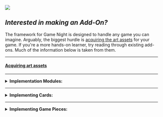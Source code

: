 <div align="center"></div><img src="https://raw.githubusercontent.com/Chuckleberry-Finn/game-night/main/images/TITLE.png"></div>

## *Interested in making an Add-On?*

The framework for Game Night is designed to handle any game you can imagine.  Arguably, the biggest hurdle is <a href=https://github.com/Chuckleberry-Finn/game-night/blob/main/ART.md>acquiring the art assets</a> for your game. If you're a more hands-on learner, try reading through existing add-ons. Much of the information below is taken from them.
** **
#### <a href=https://github.com/Chuckleberry-Finn/game-night/blob/main/ART.md><b>Acquiring art assets</b></a>
** **
<details> <summary><b>Implementation Modules:</b></summary>

**These are the relevant modules to call on when implementing your add-on.**
```lua
local applyItemDetails = require "gameNight - applyItemDetails"
local deckActionHandler = applyItemDetails.deckActionHandler
local gamePieceAndBoardHandler = applyItemDetails.gamePieceAndBoardHandler
```
`ApplyDetails handles` applies details to *Game Night* items.<br>
`deckActionHandler` houses actions/mechanics related to cards.<br>
`gamePieceAndBoardHandler` houses action/mechanics related to game pieces.<br>

<sup>Note: Many functions in *deckActionHandler* call on functions within *gamePieceAndBoardHandler*; there are also plans for the two to be merged.</sup>
<br>
<br>
</details>

** **

<details> <summary><b>Implementing Cards:</b></summary>
Technically you just need a table of strings corresponding to textures/names for card items. You can use any means to obtain the list of cards, for example for playing cards, and *Uno*, the card names/IDs are assembled using string manipulation. This is entirely a preference to avoid having to type/copy-and-paste the entries.

<sup>Note: Table entries must match a corresponding Texture in the correct texture directory (more on this later).</sup>

```lua
--- UNO
--This is a table to house all the related stuff to Uno.
local unoCards = {}

-- (19) Red, Blue, Green, Yellow – 0 (1x), 1 to 9 (2x)
-- (8) Skip, Reverse, Draw2 – 2 cards of each color
unoCards.cards = {"Red 0","Green 0","Blue 0","Yellow 0"}
unoCards.suits = {"Red","Green","Blue","Yellow"}
unoCards.values = {"1","2","3","4","5","6","7","8","9","Skip","Reverse","Draw 2"}

for i=1, 2 do -- Reiterate for 2 sets
    for _,s in pairs(unoCards.suits) do -- For each 'suit' (color in Uno)
        for _,v in pairs(unoCards.values) do -- For each value
            -- put suit and value together to match the corresponding Texture
            table.insert(unoCards.cards, s.." "..v)
        end
    end
end

-- (8) Black – 4 Wild cards and 4 Wild Draw 4 cards
unoCards.wilds = {"Wild", "Wild Draw 4"}

for i=1, 4 do -- Reiterate for sets of 4
    -- For each wild (there's no suit/value combo)
    for _,wild in pairs(unoCards.wilds) do
        table.insert(unoCards.cards, wild)
    end
end
```
<BR>

**Defining the card deck/catalogue:**
- arguments/parameters/variables:<br>
  - name (string), cards (table)
  
- `Item` scripts have a `Module.Type`, add Deck assume the module will be `Base`. So the `name` argument should be the corresponding `type` for the item.

- All the entries in the `cards` list needs to match a corresponding texture in a directory named after the `name` item.
- Additionally, the name of the texture's image file will act as the item's name unless overridden.
<br>`Example:` `media/textures/Item_[name]/`
<br>
<br>
 
**Card Texture Directory Contents:**
- `FlippedInPlay` for flipped cards.
- `card` for inventory icon for single cards.
- `deck` for inventory icon for deck.
- `deckTexture` for model(s) texture.
- Otherwise, the remaining textures name will reflect `name` for each card.

#### Example: ```deckActionHandler.addDeck("UnoCards", unoCards.cards)```


**Alternative Names/Icons:**
It may not be always practical to name textures the intended names of cards, when defining a card deck you can supply an alternative name and icons for each cardID.
```lua
local MonopolyChanceDeck = {}
MonopolyChanceDeck.cards = {}
MonopolyChanceDeck.altIcons = {}
MonopolyChanceDeck.altNames = {}

for n=1, 25 do
    local cardID = "Chance"..n
    local fetchCard = getTextOrNull("Tooltip_"..cardID)
    if fetchCard then
        table.insert(MonopolyChanceDeck.cards, cardID)
        MonopolyChanceDeck.altNames[cardID] = "MonopolyChance"
        MonopolyChanceDeck.altIcons[cardID] = "ChanceCard"
    end
end

deckActionHandler.addDeck("MonopolyChance", MonopolyChanceDeck.cards, MonopolyChanceDeck.altNames, MonopolyChanceDeck.altIcons)
```
<br>
</details>

** **

<details><summary><b>Implementing Game Pieces:</b></summary>

**Registering Types:**<br>
Register game pieces by type, and enables the display of items using textures found in: `Item_InPlayTextures` and `Item_OutOfPlayTextures`.
<br><sup>Note: In-Play defaults to Out of play textures. Out of play textures replaces the item's texture/icon.</sup><br>
```lua
gamePieceAndBoardHandler.registerTypes({
"Base.CatanCityWhite", "Base.CatanSettlementWhite", "Base.CatanRoadWhite",
"Base.CatanCityRed", "Base.CatanSettlementRed", "Base.CatanRoadRed",
"Base.CatanCityBlue", "Base.CatanSettlementBlue", "Base.CatanRoadBlue",
"Base.CatanCityOrange", "Base.CatanSettlementOrange", "Base.CatanRoadOrange",
"Base.CatanRobber", "Base.CatanLongestRoad", "Base.CatanLargestArmy", "Base.CatanBoard",
"Base.CatanPlayerCostsWhite", "Base.CatanPlayerCostsRed", "Base.CatanPlayerCostsOrange", "Base.CatanPlayerCostsBlue"})
```
** **
**Register Special Parameters:**<br>
This allows you to apply special parameters and values to gamePieces (and cards as with this example.)
```lua
gamePieceAndBoardHandler.registerSpecial("Base.UnoCards", { actions = { drawCards=7 }, })
```
<br>

`actions`: Used to add additional contextual actions for items, the key is required to match a function belonging to either of the handlers (deck/gamePiece). The value (in the above example the `7`) is supplied as an argument to the matching function.


<details><summary>Example actions:</summary>

`examineCard`: Displays the piece's texture to the side of the game-window when the hovering over said piece or through a context menu option. Also applies to the search-window for decks/cards. Recommended to use a very large texture for a better effect with examination, and to utilize 'textureSize' in order to make the game-piece smaller in use.
</details>
<br>

`examineScale`: The scaling of the examine texture, can be larger or smaller than 1.

`shiftAction`: Used to control which of the actions can be executed quickly using shift + click. It will also display a texture from `actionIcons`.


`alternateStackRendering`: Table of optional arguments to feed into volumetric rendering. To emphasize, all arguments are optional. 
```lua
{ func="DrawTextureCardFace", depth=5, rgb = {0.741, 0.725, 0.710} }
``````

`category`: Alternate category for the item, default would be "Game Piece.

`cardFaceType`: Provide an alternative texture directory for cards. Useful for cards sets with different backs but identical faces.

`textureSize`: = Table of width and height for texture size overrides. Useful for large textures to not get sized down when compressed. Useful for cards/pieces of examine enabled, so the examine texture is large, while the in-game piece is smaller.

`noRotate`: Boolean. Sets if rotation via mouse wheel is blocked, default is nil (false).

`applyCards`: Set an alternative detailApply for card items. The value must match a function within deckActionHandler.

`onDraw`: Additional function to execute when a card is drawn.

`weight`: Override the weight of an item, useful if converting vanilla items. Weight respects stacking.

`canStack`: If the game piece can be stacked. Value intended as default stack when item is found.

`moveSound`: Alternative sound whne moving the game piece/card.

`tooltips`: Table of x, y, w, h, text to use as tooltips on the game piece. Coordinates are top-left as 0x0.
<br>
<br>
</details>